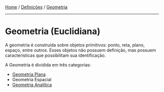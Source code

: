 [Home](../../README.md#home) / [Definições](../../README.md#definitions) / [Geometria](./README.md#entry)

___

<h1 id="entry">Geometria (Euclidiana)</h1>

A geometria é construída sobre objetos primitivos: ponto, reta, plano, espaço, entre outros. Esses objetos não possuem definição, mas possuem características que possibilitam sua identificação.

A Geometria é dividida em três categorias:
- [Geometria Plana](./plane-geometry/README.md#entry)
- Geometria Espacial
- [Geometria Analítica](./analytical-geometry/README.md#entry) 

